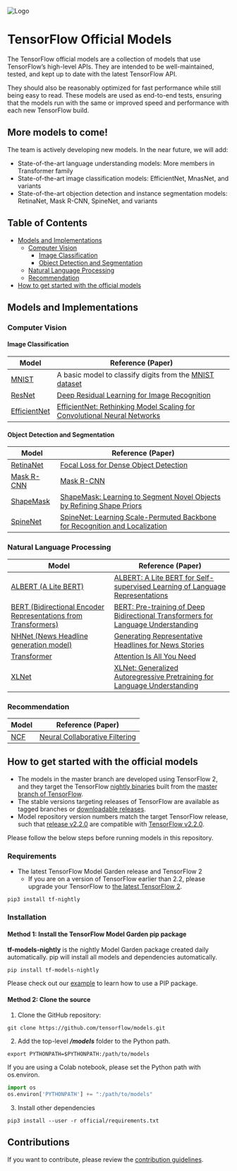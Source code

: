![Logo](https://storage.googleapis.com/model_garden_artifacts/TF_Model_Garden.png)

# TensorFlow Official Models

The TensorFlow official models are a collection of models
that use TensorFlow’s high-level APIs.
They are intended to be well-maintained, tested, and kept up to date
with the latest TensorFlow API.

They should also be reasonably optimized for fast performance while still
being easy to read.
These models are used as end-to-end tests, ensuring that the models run
with the same or improved speed and performance with each new TensorFlow build.

## More models to come!

The team is actively developing new models.
In the near future, we will add:

* State-of-the-art language understanding models:
  More members in Transformer family
* State-of-the-art image classification models:
  EfficientNet, MnasNet, and variants
* State-of-the-art objection detection and instance segmentation models:
  RetinaNet, Mask R-CNN, SpineNet, and variants

## Table of Contents

- [Models and Implementations](#models-and-implementations)
  * [Computer Vision](#computer-vision)
    + [Image Classification](#image-classification)
    + [Object Detection and Segmentation](#object-detection-and-segmentation)
  * [Natural Language Processing](#natural-language-processing)
  * [Recommendation](#recommendation)
- [How to get started with the official models](#how-to-get-started-with-the-official-models)

## Models and Implementations

### Computer Vision

#### Image Classification

| Model | Reference (Paper) |
|-------|-------------------|
| [MNIST](vision/image_classification) | A basic model to classify digits from the [MNIST dataset](http://yann.lecun.com/exdb/mnist/) |
| [ResNet](vision/image_classification) | [Deep Residual Learning for Image Recognition](https://arxiv.org/abs/1512.03385) |
| [EfficientNet](vision/image_classification) | [EfficientNet: Rethinking Model Scaling for Convolutional Neural Networks](https://arxiv.org/abs/1905.11946) |

#### Object Detection and Segmentation

| Model | Reference (Paper) |
|-------|-------------------|
| [RetinaNet](vision/detection) | [Focal Loss for Dense Object Detection](https://arxiv.org/abs/1708.02002) |
| [Mask R-CNN](vision/detection) | [Mask R-CNN](https://arxiv.org/abs/1703.06870) |
| [ShapeMask](vision/detection) | [ShapeMask: Learning to Segment Novel Objects by Refining Shape Priors](https://arxiv.org/abs/1904.03239) |
| [SpineNet](vision/detection) | [SpineNet: Learning Scale-Permuted Backbone for Recognition and Localization](https://arxiv.org/abs/1912.05027) |

### Natural Language Processing

| Model | Reference (Paper) |
|-------|-------------------|
| [ALBERT (A Lite BERT)](nlp/albert) | [ALBERT: A Lite BERT for Self-supervised Learning of Language Representations](https://arxiv.org/abs/1909.11942) |
| [BERT (Bidirectional Encoder Representations from Transformers)](nlp/bert) | [BERT: Pre-training of Deep Bidirectional Transformers for Language Understanding](https://arxiv.org/abs/1810.04805) |
| [NHNet (News Headline generation model)](nlp/nhnet) | [Generating Representative Headlines for News Stories](https://arxiv.org/abs/2001.09386) |
| [Transformer](nlp/transformer) | [Attention Is All You Need](https://arxiv.org/abs/1706.03762) |
| [XLNet](nlp/xlnet) | [XLNet: Generalized Autoregressive Pretraining for Language Understanding](https://arxiv.org/abs/1906.08237) |

### Recommendation

| Model | Reference (Paper) |
|-------|-------------------|
| [NCF](recommendation) | [Neural Collaborative Filtering](https://arxiv.org/abs/1708.05031) |

## How to get started with the official models

* The models in the master branch are developed using TensorFlow 2,
and they target the TensorFlow [nightly binaries](https://github.com/tensorflow/tensorflow#installation)
built from the
[master branch of TensorFlow](https://github.com/tensorflow/tensorflow/tree/master).
* The stable versions targeting releases of TensorFlow are available
as tagged branches or [downloadable releases](https://github.com/tensorflow/models/releases).
* Model repository version numbers match the target TensorFlow release,
such that
[release v2.2.0](https://github.com/tensorflow/models/releases/tag/v2.2.0)
are compatible with
[TensorFlow v2.2.0](https://github.com/tensorflow/tensorflow/releases/tag/v2.2.0).

Please follow the below steps before running models in this repository.

### Requirements

* The latest TensorFlow Model Garden release and TensorFlow 2
  * If you are on a version of TensorFlow earlier than 2.2, please
upgrade your TensorFlow to [the latest TensorFlow 2](https://www.tensorflow.org/install/).

```shell
pip3 install tf-nightly
```

### Installation

#### Method 1: Install the TensorFlow Model Garden pip package

**tf-models-nightly** is the nightly Model Garden package
created daily automatically. pip will install all models
and dependencies automatically.

```shell
pip install tf-models-nightly
```

Please check out our [example](colab/fine_tuning_bert.ipynb)
to learn how to use a PIP package.

#### Method 2: Clone the source

1. Clone the GitHub repository:

```shell
git clone https://github.com/tensorflow/models.git
```

2. Add the top-level ***/models*** folder to the Python path.

```shell
export PYTHONPATH=$PYTHONPATH:/path/to/models
```

If you are using a Colab notebook, please set the Python path with os.environ.

```python
import os
os.environ['PYTHONPATH'] += ":/path/to/models"
```

3. Install other dependencies

```shell
pip3 install --user -r official/requirements.txt
```

## Contributions

If you want to contribute, please review the [contribution guidelines](https://github.com/tensorflow/models/wiki/How-to-contribute).
